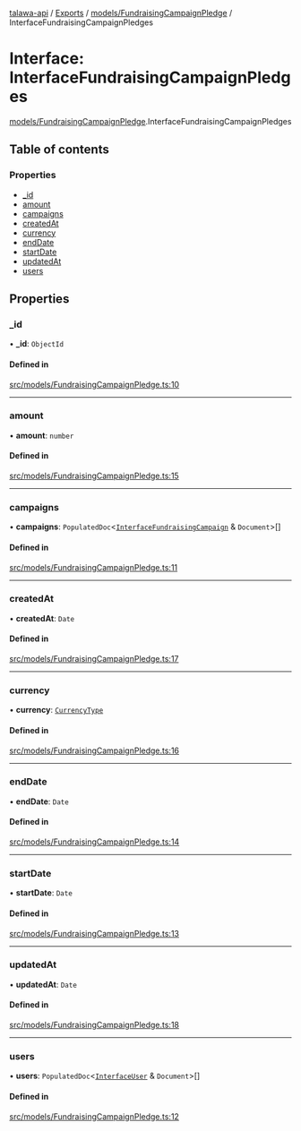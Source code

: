 [talawa-api](../README.md) / [Exports](../modules.md) / [models/FundraisingCampaignPledge](../modules/models_FundraisingCampaignPledge.md) / InterfaceFundraisingCampaignPledges

# Interface: InterfaceFundraisingCampaignPledges

[models/FundraisingCampaignPledge](../modules/models_FundraisingCampaignPledge.md).InterfaceFundraisingCampaignPledges

## Table of contents

### Properties

- [\_id](models_FundraisingCampaignPledge.InterfaceFundraisingCampaignPledges.md#_id)
- [amount](models_FundraisingCampaignPledge.InterfaceFundraisingCampaignPledges.md#amount)
- [campaigns](models_FundraisingCampaignPledge.InterfaceFundraisingCampaignPledges.md#campaigns)
- [createdAt](models_FundraisingCampaignPledge.InterfaceFundraisingCampaignPledges.md#createdat)
- [currency](models_FundraisingCampaignPledge.InterfaceFundraisingCampaignPledges.md#currency)
- [endDate](models_FundraisingCampaignPledge.InterfaceFundraisingCampaignPledges.md#enddate)
- [startDate](models_FundraisingCampaignPledge.InterfaceFundraisingCampaignPledges.md#startdate)
- [updatedAt](models_FundraisingCampaignPledge.InterfaceFundraisingCampaignPledges.md#updatedat)
- [users](models_FundraisingCampaignPledge.InterfaceFundraisingCampaignPledges.md#users)

## Properties

### \_id

• **\_id**: `ObjectId`

#### Defined in

[src/models/FundraisingCampaignPledge.ts:10](https://github.com/PalisadoesFoundation/talawa-api/blob/c766886/src/models/FundraisingCampaignPledge.ts#L10)

___

### amount

• **amount**: `number`

#### Defined in

[src/models/FundraisingCampaignPledge.ts:15](https://github.com/PalisadoesFoundation/talawa-api/blob/c766886/src/models/FundraisingCampaignPledge.ts#L15)

___

### campaigns

• **campaigns**: `PopulatedDoc`\<[`InterfaceFundraisingCampaign`](models_FundraisingCampaign.InterfaceFundraisingCampaign.md) & `Document`\>[]

#### Defined in

[src/models/FundraisingCampaignPledge.ts:11](https://github.com/PalisadoesFoundation/talawa-api/blob/c766886/src/models/FundraisingCampaignPledge.ts#L11)

___

### createdAt

• **createdAt**: `Date`

#### Defined in

[src/models/FundraisingCampaignPledge.ts:17](https://github.com/PalisadoesFoundation/talawa-api/blob/c766886/src/models/FundraisingCampaignPledge.ts#L17)

___

### currency

• **currency**: [`CurrencyType`](../enums/models_FundraisingCampaign.CurrencyType.md)

#### Defined in

[src/models/FundraisingCampaignPledge.ts:16](https://github.com/PalisadoesFoundation/talawa-api/blob/c766886/src/models/FundraisingCampaignPledge.ts#L16)

___

### endDate

• **endDate**: `Date`

#### Defined in

[src/models/FundraisingCampaignPledge.ts:14](https://github.com/PalisadoesFoundation/talawa-api/blob/c766886/src/models/FundraisingCampaignPledge.ts#L14)

___

### startDate

• **startDate**: `Date`

#### Defined in

[src/models/FundraisingCampaignPledge.ts:13](https://github.com/PalisadoesFoundation/talawa-api/blob/c766886/src/models/FundraisingCampaignPledge.ts#L13)

___

### updatedAt

• **updatedAt**: `Date`

#### Defined in

[src/models/FundraisingCampaignPledge.ts:18](https://github.com/PalisadoesFoundation/talawa-api/blob/c766886/src/models/FundraisingCampaignPledge.ts#L18)

___

### users

• **users**: `PopulatedDoc`\<[`InterfaceUser`](models_User.InterfaceUser.md) & `Document`\>[]

#### Defined in

[src/models/FundraisingCampaignPledge.ts:12](https://github.com/PalisadoesFoundation/talawa-api/blob/c766886/src/models/FundraisingCampaignPledge.ts#L12)
